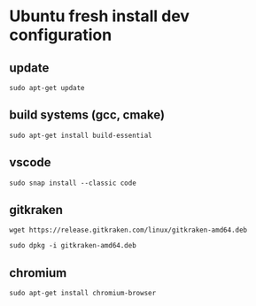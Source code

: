# Ubuntu fresh install dev configuration

## update

`sudo apt-get update`

## build systems (gcc, cmake)

`sudo apt-get install build-essential`

## vscode

`sudo snap install --classic code`

## gitkraken
  
`wget https://release.gitkraken.com/linux/gitkraken-amd64.deb`

`sudo dpkg -i gitkraken-amd64.deb`

## chromium

`sudo apt-get install chromium-browser`